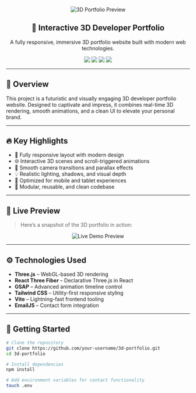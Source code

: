 <div align="center">
  <br />
  <img src="public/images/readme.png" alt="3D Portfolio Preview" />
  <br />
  <h2>🚀 Interactive 3D Developer Portfolio</h2>
  <p>
    A fully responsive, immersive 3D portfolio website built with modern web technologies.
  </p>
  <div>
    <img src="https://img.shields.io/badge/-Three.js-black?style=for-the-badge&logo=three.js&logoColor=white" />
    <img src="https://img.shields.io/badge/-React-20232a?style=for-the-badge&logo=react&logoColor=61dafb" />
    <img src="https://img.shields.io/badge/-GSAP-88CE02?style=for-the-badge&logo=greensock&logoColor=white" />
    <img src="https://img.shields.io/badge/-Tailwind_CSS-38B2AC?style=for-the-badge&logo=tailwind-css&logoColor=white" />
  </div>
</div>

---

## 🌟 Overview

This project is a futuristic and visually engaging 3D developer portfolio website. Designed to captivate and impress, it combines real-time 3D rendering, smooth animations, and a clean UI to elevate your personal brand.

---

## 🔥 Key Highlights

- 🎯 Fully responsive layout with modern design
- 🌐 Interactive 3D scenes and scroll-triggered animations
- 🧭 Smooth camera transitions and parallax effects
- 💡 Realistic lighting, shadows, and visual depth
- 📱 Optimized for mobile and tablet experiences
- 🧩 Modular, reusable, and clean codebase

---

## 📸 Live Preview

> Here’s a snapshot of the 3D portfolio in action:

<p align="center">
  <img src="public/images/readme-video-kit.png" alt="Live Demo Preview" />
</p>

---

## ⚙️ Technologies Used

- **Three.js** – WebGL-based 3D rendering
- **React Three Fiber** – Declarative Three.js in React
- **GSAP** – Advanced animation timeline control
- **Tailwind CSS** – Utility-first responsive styling
- **Vite** – Lightning-fast frontend tooling
- **EmailJS** – Contact form integration

---

## 🚀 Getting Started

```bash
# Clone the repository
git clone https://github.com/your-username/3d-portfolio.git
cd 3d-portfolio

# Install dependencies
npm install

# Add environment variables for contact functionality
touch .env

